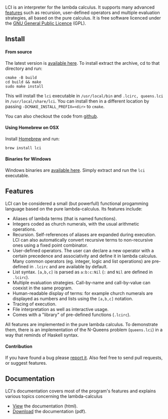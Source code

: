LCI is an interpreter for the lambda calculus. It supports many advanced
[features](#features) such as recursion, user-defined operators and multiple evaluation
strategies, all based on the pure calculus. It is free software licenced under
the [GNU General Public Licence](http://www.gnu.org/licenses/gpl.html) (GPL).

## Install

#### From source

The latest version is
[available here](https://github.com/chatziko/lci/releases/).
To install extract the archive, cd to that directory and run:

```
cmake -B build
cd build && make
sudo make install
```    

This will install the `lci` executable in `/usr/local/bin` and `.lcirc, queens.lci` in
`/usr/local/share/lci`. You can install then in a different location by passing
`-DCMAKE_INSTALL_PREFIX=<dir>` to `cmake`.

You can also checkout the code from [github](https://github.com/chatziko/lci/).

#### Using Homebrew on OSX

Install [Homebrew](http://brew.sh) and run:

```
brew install lci
```

#### Binaries for Windows

Windows binaries are
[available here](https://github.com/chatziko/lci/releases/).
Simply extract and run the `lci` executable.


## Features

LCI can be considered a small (but powerfull) functional progamming language
based on the pure lambda-calculus. Its features include:

- Aliases of lambda terms (that is named functions).
- Integers coded as church numerals, with the usual arithmetic operations.
- Recursion. Self-references of aliases are expanded during execution. 
  LCI can also automatically convert recursive terms to
  non-recursive ones using a fixed point combinator.
- User-defined operators. The user can declare a new
  operator with a certain precedence and associativity and define it in lambda
  calculus. Many common operators (eg. integer, logic and list operations) are
  pre-defined in `.lcirc` and are available by default.
- List syntax. `[a,b,c]` is parsed as `a:b:c:Nil` (`:` and `Nil` are defined in `.lcirc`).
- Multiple evaluation strategies. Call-by-name and call-by-value can
  coexist in the same program.
- Human-readable display of terms: for example church numerals are
  displayed as numbers and lists using the `[a,b,c]` notation.
- Tracing of execution.
- File interpretation as well as interactive usage.
- Comes with a "library" of pre-defined functions (`.lcirc`).

All features are implemented in the pure lambda calculus.
To demonstrate them, there is an implementation of the N-Queens problem
(`queens.lci`) in a way that reminds of Haskell syntax.

#### Contribution

If you have found a bug please [report it](https://github.com/chatziko/lci/issues).
Also feel free to send pull requests, or suggest features.

## Documentation

LCI's documentation covers most of the program's features and explains various
topics concerning the lambda-calculus

* [View](https://www.chatzi.org/lci/lcidoc.html) the documentation (html).
* [Download](https://www.chatzi.org/lci/lcidoc.pdf) the documentation (pdf).
